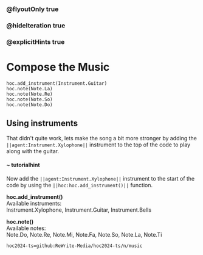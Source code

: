 ### @flyoutOnly true
### @hideIteration true
### @explicitHints true

# Compose the Music

```python-template
hoc.add_instrument(Instrument.Guitar)
hoc.note(Note.La)
hoc.note(Note.Re)
hoc.note(Note.So)
hoc.note(Note.Do)
```

## Using instruments
That didn't quite work, lets make the song a bit more stronger by adding the ``||agent:Instrument.Xylophone||`` instrument to the top of the code to play along with the guitar.

#### ~ tutorialhint
Now add the ``||agent:Instrument.Xylophone||`` instrument to the start of the code by using the ``||hoc:hoc.add_instrument()||`` function.

**hoc.add_instrument()**  
Available instruments:  
Instrument.Xylophone, Instrument.Guitar, Instrument.Bells

**hoc.note()**  
Available notes:  
Note.Do, Note.Re, Note.Mi, Note.Fa, Note.So, Note.La, Note.Ti


```package
hoc2024-ts=github:ReWrite-Media/hoc2024-ts/n/music
```